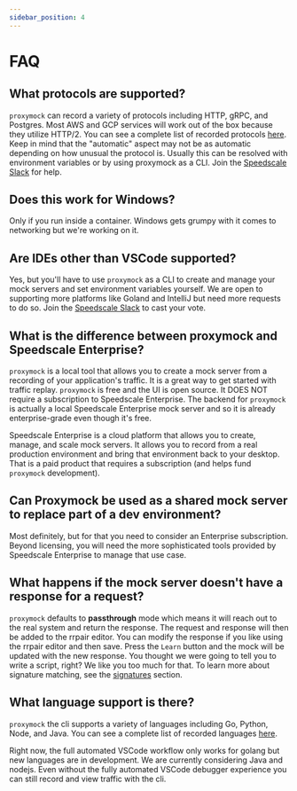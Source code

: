 ```yaml
---
sidebar_position: 4
---
```


# FAQ

## What protocols are supported?

`proxymock` can record a variety of protocols including HTTP, gRPC, and Postgres. Most AWS and GCP services will work out of the box because they utilize HTTP/2. You can see a complete list of recorded protocols [here](../../reference/technology-support.md). Keep in mind that the "automatic" aspect may not be as automatic depending on how unusual the protocol is. Usually this can be resolved with environment variables or by using proxymock as a CLI. Join the [Speedscale Slack](https://slack.speedscale.com) for help.

## Does this work for Windows?

Only if you run inside a container. Windows gets grumpy with it comes to networking but we're working on it.

## Are IDEs other than VSCode supported?

Yes, but you'll have to use `proxymock` as a CLI to create and manage your mock servers and set environment variables yourself. We are open to supporting more platforms like Goland and IntelliJ but need more requests to do so.  Join the [Speedscale Slack](https://slack.speedscale.com) to cast your vote.

## What is the difference between proxymock and Speedscale Enterprise?

`proxymock` is a local tool that allows you to create a mock server from a recording of your application's traffic. It is a great way to get started with traffic replay. `proxymock` is free and the UI is open source. It DOES NOT require a subscription to Speedscale Enterprise. The backend for `proxymock` is actually a local Speedscale Enterprise mock server and so it is already enterprise-grade even though it's free.

Speedscale Enterprise is a cloud platform that allows you to create, manage, and scale mock servers. It allows you to record from a real production environment and bring that environment back to your desktop. That is a paid product that requires a subscription (and helps fund `proxymock` development).

## Can Proxymock be used as a shared mock server to replace part of a dev environment?

Most definitely, but for that you need to consider an Enterprise subscription. Beyond licensing, you will need the more sophisticated tools provided by Speedscale Enterprise to manage that use case.

## What happens if the mock server doesn't have a response for a request?

`proxymock` defaults to **passthrough** mode which means it will reach out to the real system and return the response. The request and response will then be added to the rrpair editor. You can modify the response if you like using the rrpair editor and then save. Press the `Learn` button and the mock will be updated with the new response. You thought we were going to tell you to write a script, right? We like you too much for that. To learn more about signature matching, see the [signatures](../reference/signature.md) section.

## What language support is there?

`proxymock` the cli supports a variety of languages including Go, Python, Node, and Java. You can see a complete list of recorded languages [here](../../reference/technology-support.md).

Right now, the full automated VSCode workflow only works for golang but new languages are in development. We are currently considering Java and nodejs. Even without the fully automated VSCode debugger experience you can still record and view traffic with the cli.
